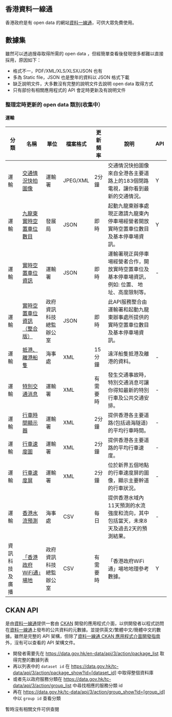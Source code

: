 ## 香港資料一線通
香港政府是有 open data 的網站[資料一線通](https://data.gov.hk/)，可供大眾免費使用。

## 數據集
雖然可以透過搜尋取得所需的 open data ，但經簡單查看後發現很多都難以直接採用，原因如下：
* 格式不一，PDF/XML/XLS/XLSX/JSON 也有
* 多為 Static file，JSON 也是整年的資料以 JSON 格式下載
* 缺乏說明文件，大多數沒有完整的說明文件去說明 open data 取得方式
* 只有部份有相關應用程式的 API 會定時更新及有說明文件

### 整理定時更新的 open data 類別(收集中）

#### 運輸
分類 |名稱 | 單位 | 檔案格式 | 更新頻率 | 說明 | API
--- |--- | --- | --- | --- | ---  | ---
運輸 |[交通情況快拍圖像](https://data.gov.hk/tc-data/dataset/hk-td-tis_2-traffic-snapshot-images) | 運輸署 | JPEG/XML | 2分鐘 | 交通情況快拍圖像來自全港各主要道路上的183個閉路電視，讓你看到最新的交通情況。| Y
運輸 |[九龍東實時空置車位數目](https://data.gov.hk/tc-data/dataset/hk-devb-sps-sps) | 發展局 | JSON | 即時 | 起動九龍東辦事處現正邀請九龍東內停車場經營者開放實時空置車位數目及基本停車場資訊。| Y
運輸 |[實時空置車位資訊](https://data.gov.hk/tc-data/dataset/hk-devb-sps-sps) | 運輸署 | JSON | 即時 | 運輸署現正與停車場經營者合作，開放實時空置車位及基本停車場資訊，例如: 位置、 地址、高度限制等。| -
運輸 |[實時空置車位資訊（整合版）](https://data.gov.hk/tc-data/dataset/hk-ogcio-st_div_04-carpark-info-vacancy) | 政府資訊科技總監辦公室 | JSON | 即時 | 此API服務整合由運輸署和起動九龍東辦事處所提供的實時空置車位數目及基本停車場資訊。
運輸 |[抵港、離港船隻](https://data.gov.hk/tc-data/dataset/hk-md-mardep-vessel-arrivals-and-departures) | 海事處 | XML | 15分鐘 | 遠洋船隻抵港及離港的資料。| -
運輸 |[特別交通消息](https://data.gov.hk/tc-data/dataset/hk-td-tis_1-special-traffic-news) | 運輸署 | XML | 有需要時 | 發生交通事故時，特別交通消息可讓你得知最新的特別行車及公共交通安排。| -
運輸 |[行車時間顯示器](https://data.gov.hk/tc-data/dataset/hk-td-sm_2-journey-time-indicators) | 運輸署 | XML | 2分鐘 | 提供香港各主要道路(包括過海隧道)的平均行車時間。| -
運輸 |[行車速度圖](https://data.gov.hk/tc-data/dataset/hk-td-sm_1-traffic-speed-map) | 運輸署 | XML | 2分鐘 | 提供香港各主要道路的平均行車速度。| -
運輸 |[行車速度屏](https://data.gov.hk/tc-data/dataset/hk-td-sm_3-speed-map-panels) | 運輸署 | XML | 2分鐘 | 位於新界五個地點的行車速度屏的圖像，顯示主要幹道的行車狀況。| -
運輸 |[香港水流預測](https://data.gov.hk/tc-data/dataset/hk-md-hydro-hong-kong-tidal-stream-prediction) | 海事處 | CSV | 每日 | 提供香港水域內11天預測的水流強度和流向，其中包括當天，未來8天及過去2天的預測結果。| -
資訊科技及廣播|[「香港政府WiFi通」場地](https://data.gov.hk/tc-data/dataset/hk-ogcio-di_div_01-govwifi-premises) | 政府資訊科技總監辦公室 | CSV | 有需要時 | 「香港政府WiFi通」場地地理參考數據。| Y


## CKAN API
是由[資料一線通](https://data.gov.hk/)提供一套由 [CKAN](https://data.gov.hk/tc/developer/ckan-api) 開發的應用程式介面，以供開發者以程式訪問在[資料一線通](https://data.gov.hk/)上發布的公共資料的元數據。並提供英文/繁體中文/簡體中文的數據。雖然是完整的 API 架構，但除了[資料一線通 CKAN 應用程式介面開發指南](https://data-dot-one.gitbooks.io/ckan-api-development-guide/)外，沒有可以查看的 API 架構文件。
* 開發者需要先在 https://data.gov.hk/en-data/api/3/action/package_list 取得完整的數據列表
* 再以列表中的 `dataset id` 在 https://data.gov.hk/tc-data/api/3/action/package_show?id=[dataset_id] 中取得整個資料庫
* 或者先以政府服務分類在 https://data.gov.hk/tc-data/api/3/action/group_list 中尋找相應的服務分類 id
* 再在 https://data.gov.hk/tc-data/api/3/action/group_show?id=[group_id] 中以 `group id` 查看分類

暫時沒有相關文件可供查閱
